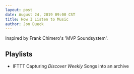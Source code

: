 ```yaml
---
layout: post
date: August 24, 2019 09:00 CST
title: How I Listen to Music
author: Jon Dueck
---
```


Inspired by  Frank Chimero's 'MVP Soundsystem'.

## Playlists
- IFTTT Capturing *Discover Weekly* Songs into an archive

